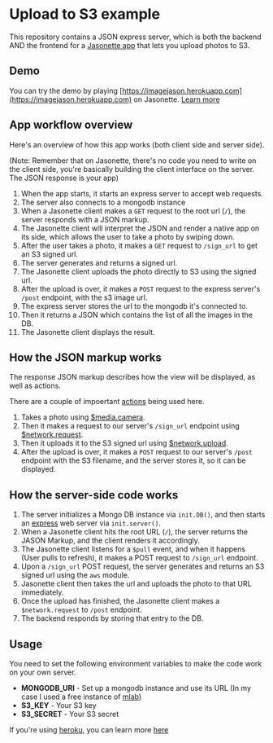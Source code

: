 # Upload to S3 example
This repository contains a JSON express server, which is both the backend AND the frontend for a [Jasonette app](https://www.jasonette.com) that lets you upload photos to S3.

## Demo
You can try the demo by playing [https://imagejason.herokuapp.com](https://imagejason.herokuapp.com) on Jasonette. [Learn more](http://www.jasonette.com)

## App workflow overview
Here's an overview of how this app works (both client side and server side).

(Note: Remember that on Jasonette, there's no code you need to write on the client side, you're basically building the client interface on the server. The JSON response is your app)

1. When the app starts, it starts an express server to accept web requests.
2. The server also connects to a mongodb instance 
3. When a Jasonette client makes a `GET` request to the root url (`/`), the server responds with a JSON markup.
4. The Jasonette client will interpret the JSON and render a native app on its side, which allows the user to take a photo by swiping down.
5. After the user takes a photo, it makes a `GET` request to `/sign_url` to get an S3 signed url.
6. The server generates and returns a signed url.
7. The Jasonette client uploads the photo directly to S3 using the signed url.
8. After the upload is over, it makes a `POST` request to the express server's `/post` endpoint, with the s3 image url.
9. The express server stores the url to the mongodb it's connected to.
10. Then it returns a JSON which contains the list of all the images in the DB.
11. The Jasonette client displays the result.

## How the JSON markup works

The response JSON markup describes how the view will be displayed, as well as actions.

There are a couple of impoertant [actions](https://jasonette.github.io/documentation/actions) being used here.

1. Takes a photo using [$media.camera](https://jasonette.github.io/documentation/actions#mediacamera).
2. Then it makes a request to our server's `/sign_url` endpoint using [$network.request](https://jasonette.github.io/documentation/actions#networkrequest).
3. Then it uploads it to the S3 signed url using [$network.upload](https://jasonette.github.io/documentation/actions#networkupload).
4. After the upload is over, it makes a `POST` request to our server's `/post` endpoint with the S3 filename, and the server stores it, so it can be displayed.


## How the server-side code works

1. The server initializes a Mongo DB instance via `init.DB()`, and then starts an [express](https://expressjs.com) web server via `init.server()`.
2. When a Jasonette client hits the root URL (`/`), the server returns the JASON Markup, and the client renders it accordingly.
3. The Jasonette client listens for a `$pull` event, and when it happens (User pulls to refresh), it makes a POST request to `/sign_url` endpoint.
4. Upon a `/sign_url` POST request, the server generates and returns an S3 signed url using the `aws` module.
5. Jasonette client then takes the url and uploads the photo to that URL immediately.
6. Once the upload has finished, the Jasonette client makes a `$network.request` to `/post` endpoint.
7. The backend responds by storing that entry to the DB.

## Usage

You need to set the following environment variables to make the code work on your own server.

- **MONGODB_URI** - Set up a mongodb instance and use its URL (In my case I used a free instance of [mlab](https://www.mlab.com))
- **S3_KEY** - Your S3 key
- **S3_SECRET** - Your S3 secret

If you're using [heroku](https://heroku.com), you can learn more [here](https://devcenter.heroku.com/articles/config-vars)
